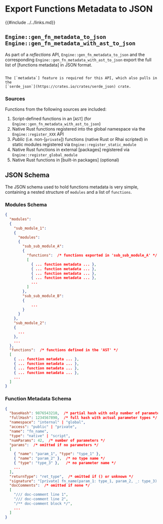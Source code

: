 Export Functions Metadata to JSON
================================

{{#include ../../links.md}}


`Engine::gen_fn_metadata_to_json`<br/>`Engine::gen_fn_metadata_with_ast_to_json`
------------------------------------------------------------------------------

As part of a _reflections_ API, `Engine::gen_fn_metadata_to_json` and the corresponding
`Engine::gen_fn_metadata_with_ast_to_json` export the full list of [functions metadata]
in JSON format.

~~~admonish warning "Requires `metadata`"

The [`metadata`] feature is required for this API, which also pulls in the
[`serde_json`](https://crates.io/crates/serde_json) crate.
~~~

### Sources

Functions from the following sources are included:

1) Script-defined functions in an [`AST`] (for `Engine::gen_fn_metadata_with_ast_to_json`)
2) Native Rust functions registered into the global namespace via the `Engine::register_XXX` API
3) _Public_ (i.e. non-[`private`]) functions (native Rust or Rhai scripted) in static modules
   registered via `Engine::register_static_module`
4) Native Rust functions in external [packages] registered via `Engine::register_global_module`
5) Native Rust functions in [built-in packages] (optional)


JSON Schema
-----------

The JSON schema used to hold functions metadata is very simple, containing a nested structure of
`modules` and a list of `functions`.

### Modules Schema

```json
{
  "modules":
  {
    "sub_module_1":
    {
      "modules":
      {
        "sub_sub_module_A":
        {
          "functions":  /* functions exported in 'sub_sub_module_A' */
          [
            { ... function metadata ... },
            { ... function metadata ... },
            { ... function metadata ... },
            { ... function metadata ... },
            ...
          ]
        },
        "sub_sub_module_B":
        {
            ...
        }
      }
    },
    "sub_module_2":
    {
      ...
    },
    ...
  },
  "functions":  /* functions defined in the 'AST' */
  [
    { ... function metadata ... },
    { ... function metadata ... },
    { ... function metadata ... },
    { ... function metadata ... },
    ...
  ]
}
```

### Function Metadata Schema

```json
{
  "baseHash": 9876543210,  /* partial hash with only number of parameters */
  "fullHash": 1234567890,  /* full hash with actual parameter types */
  "namespace": "internal" | "global",
  "access": "public" | "private",
  "name": "fn_name",
  "type": "native" | "script",
  "numParams": 42,  /* number of parameters */
  "params":  /* omitted if no parameters */
  [
    { "name": "param_1", "type": "type_1" },
    { "name": "param_2" },  /* no type name */
    { "type": "type_3" },   /* no parameter name */
    ...
  ],
  "returnType": "ret_type",  /* omitted if () or unknown */
  "signature": "[private] fn_name(param_1: type_1, param_2, _: type_3) -> ret_type",
  "docComments":  /* omitted if none */
  [
    "/// doc-comment line 1",
    "/// doc-comment line 2",
    "/** doc-comment block */",
    ...
  ]
}
```

